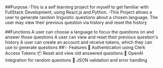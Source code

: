##Purpose
-This is a self learning project for myself to get familiar with FullStack Development, using React.js and Python.
-This Project allows a user to generate random linguistic questions about a chosen language. The user may view their previous question via history and reset the history

##Functions
A user can choose a language to focus the questions on and answer those questions 
A user can view and reset their previous question's history
A user can create an account and receive tokens, which they can use to generate questions
##✨ Features
🔑 Authentication using Clerk Access Tokens
📦 Reset and view old answered questions
🔁 OpenAI integration for random questions
🧪 JSON validation and error handling
